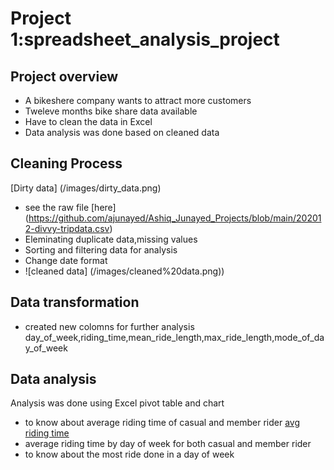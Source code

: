 # Project 1:spreadsheet_analysis_project
## Project overview
- A bikeshere company wants to attract more customers
- Tweleve months bike share data available
- Have to clean the data in Excel 
- Data analysis was done based on cleaned data
## Cleaning Process
[Dirty data] (/images/dirty_data.png) 
- see the raw file [here] (https://github.com/ajunayed/Ashiq_Junayed_Projects/blob/main/202012-divvy-tripdata.csv)
- Eleminating duplicate data,missing values
- Sorting and filtering data for analysis
- Change date format 
- ![cleaned data] (/images/cleaned%20data.png)) 
## Data transformation
- created new colomns for further analysis day_of_week,riding_time,mean_ride_length,max_ride_length,mode_of_day_of_week
## Data analysis
Analysis was done using Excel pivot table and chart 
- to know about average riding time of casual and member rider
[avg riding time](/images/Avg-riding-time.png)
- average riding time by day of week for both casual and member rider
- to know about the most ride done in a day of week
